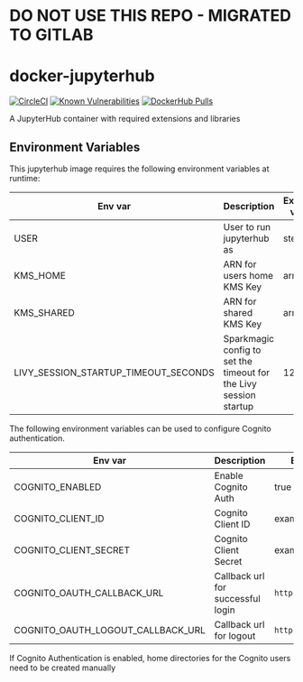 # DO NOT USE THIS REPO - MIGRATED TO GITLAB

# docker-jupyterhub

[![CircleCI](https://circleci.com/gh/dwp/docker-jupyterhub.svg?style=svg)](https://circleci.com/gh/dwp/docker-jupyterhub) [![Known Vulnerabilities](https://snyk.io/test/github/dwp/docker-jupyterhub/badge.svg)](https://snyk.io/test/github/dwp/docker-jupyterhub) [![DockerHub Pulls](https://img.shields.io/docker/pulls/dwpdigital/jupyterhub)](https://hub.docker.com/r/dwpdigital/jupyterhub)

A JupyterHub container with required extensions and libraries

## Environment Variables
This jupyterhub image requires the following environment variables at runtime:

| Env var | Description | Example value | Required |
| ------- | ----------- | ------------- | -------- |
| USER    | User to run jupyterhub as | steve | true |
| KMS_HOME    | ARN for users home KMS Key | arn:xxx: | true |
| KMS_SHARED    | ARN for shared KMS Key | arn:xxx: | true |
| LIVY_SESSION_STARTUP_TIMEOUT_SECONDS | Sparkmagic config to set the timeout for the Livy session startup | 120 | false |

The following environment variables can be used to configure Cognito authentication. 

| Env var | Description | Example value |
| ------- | ----------- | ------------- |
| COGNITO_ENABLED    | Enable Cognito Auth | true |
| COGNITO_CLIENT_ID  | Cognito Client ID | exampleid |
| COGNITO_CLIENT_SECRET | Cognito Client Secret | examplesecret |
| COGNITO_OAUTH_CALLBACK_URL | Callback url for successful login | `http://localhost:3000`|
| COGNITO_OAUTH_LOGOUT_CALLBACK_URL | Callback url for logout | `http://example.com`

If Cognito Authentication is enabled, home directories for the Cognito users need to be created manually
